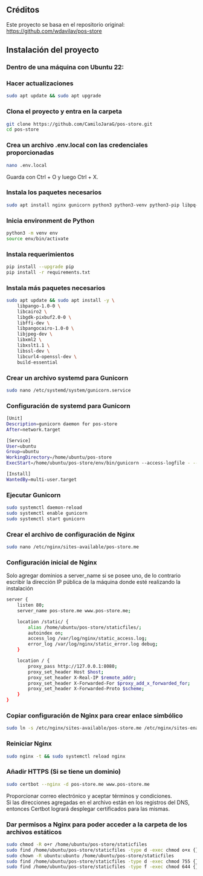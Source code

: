 ## Créditos
Este proyecto se basa en el repositorio original:  
https://github.com/wdavilav/pos-store

## Instalación del proyecto
### Dentro de una máquina con Ubuntu 22:  
### Hacer actualizaciones
```bash
sudo apt update && sudo apt upgrade
```  
### Clona el proyecto y entra en la carpeta
```bash
git clone https://github.com/CamiloJaraG/pos-store.git
cd pos-store
```  
### Crea un archivo .env.local con las credenciales proporcionadas
```bash
nano .env.local
```
Guarda con Ctrl + O y luego Ctrl + X.  
### Instala los paquetes necesarios
```bash
sudo apt install nginx gunicorn python3 python3-venv python3-pip libpq-dev certbot python3-certbot-nginx

```  
### Inicia environment de Python
```bash
python3 -m venv env
source env/bin/activate
```
### Instala requerimientos
```bash
pip install --upgrade pip
pip install -r requirements.txt
```
### Instala más paquetes necesarios
```bash
sudo apt update && sudo apt install -y \
    libpango-1.0-0 \
    libcairo2 \
    libgdk-pixbuf2.0-0 \
    libffi-dev \
    libpangocairo-1.0-0 \
    libjpeg-dev \
    libxml2 \
    libxslt1.1 \
    libssl-dev \
    libcurl4-openssl-dev \
    build-essential

```
### Crear un archivo systemd para Gunicorn
```bash
sudo nano /etc/systemd/system/gunicorn.service
```  
### Configuración de systemd para Gunicorn
```bash
[Unit]
Description=gunicorn daemon for pos-store
After=network.target

[Service]
User=ubuntu
Group=ubuntu
WorkingDirectory=/home/ubuntu/pos-store
ExecStart=/home/ubuntu/pos-store/env/bin/gunicorn --access-logfile - --workers 3 --bind 127.0.0.1:8080 config.wsgi:application

[Install]
WantedBy=multi-user.target
```
### Ejecutar Gunicorn 
```bash
sudo systemctl daemon-reload
sudo systemctl enable gunicorn
sudo systemctl start gunicorn
```
### Crear el archivo de configuración de Nginx
```bash
sudo nano /etc/nginx/sites-available/pos-store.me
```
### Configuración inicial de Nginx
Solo agregar dominios a server_name si se posee uno, de lo contrario escribir la dirección IP pública de la máquina donde esté realizando la instalación
```bash
server {
    listen 80;
    server_name pos-store.me www.pos-store.me;

    location /static/ {
        alias /home/ubuntu/pos-store/staticfiles/;
        autoindex on;
        access_log /var/log/nginx/static_access.log;
        error_log /var/log/nginx/static_error.log debug;
    }

    location / {
        proxy_pass http://127.0.0.1:8080;
        proxy_set_header Host $host;
        proxy_set_header X-Real-IP $remote_addr;
        proxy_set_header X-Forwarded-For $proxy_add_x_forwarded_for;
        proxy_set_header X-Forwarded-Proto $scheme;
    }
}
```
### Copiar configuración de Nginx para crear enlace simbólico
```bash
sudo ln -s /etc/nginx/sites-available/pos-store.me /etc/nginx/sites-enabled/
```
### Reiniciar Nginx
```bash
sudo nginx -t && sudo systemctl reload nginx
```
### Añadir HTTPS (Si se tiene un dominio)
```bash
sudo certbot --nginx -d pos-store.me www.pos-store.me
```  
Proporcionar correo electrónico y aceptar términos y condiciones.  
Si las direcciones agregadas en el archivo están en los registros del DNS, entonces Certbot logrará desplegar certificados para las mismas.
### Dar permisos a Nginx para poder acceder a la carpeta de los archivos estáticos
```bash
sudo chmod -R o+r /home/ubuntu/pos-store/staticfiles
sudo find /home/ubuntu/pos-store/staticfiles -type d -exec chmod o+x {} \;
sudo chown -R ubuntu:ubuntu /home/ubuntu/pos-store/staticfiles
sudo find /home/ubuntu/pos-store/staticfiles -type d -exec chmod 755 {} \;
sudo find /home/ubuntu/pos-store/staticfiles -type f -exec chmod 644 {} \;

```
